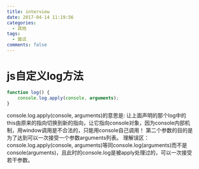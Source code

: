 ```yaml
---
title: interview
date: 2017-04-14 11:19:56
categories:
  - 其他
tags:
  - 面试
comments: false
---
```


# js自定义log方法

```js
function log() {
    console.log.apply(console, arguments);
}
```

console.log.apply(console, arguments)的意思是:
让上面声明的那个log中的this由原来的指向切换到新的指向，让它指向console对象，因为console内部机制，用window调用是不合法的，只能用console自己调用！
第二个参数的目的是为了达到可以一次接受一个参数arguments列表。
理解误区：
console.log.apply(console, arguments)等同console.log(arguments)而不是console(arguments)，且此时的console.log是被apply处理过的，可以一次接受若干参数。